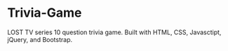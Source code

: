 # Trivia-Game

LOST TV series 10 question trivia game. Built with HTML, CSS, Javasctipt, jQuery, and Bootstrap.